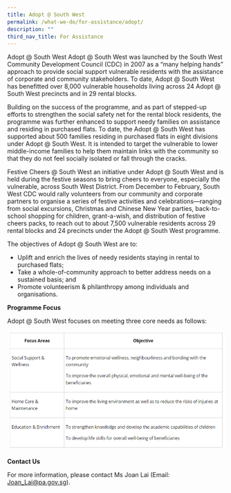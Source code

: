 ```yaml
---
title: Adopt @ South West
permalink: /what-we-do/for-assistance/adopt/
description: ""
third_nav_title: For Assistance
---
```

Adopt @ South West
Adopt @ South West was launched by the South West Community Development Council (CDC) in 2007 as a “many helping hands” approach to provide social support vulnerable residents with the assistance of corporate and community stakeholders. To date, Adopt @ South West has benefitted over 8,000 vulnerable households living across 24 Adopt @ South West precincts and in 29 rental blocks.

Building on the success of the programme, and as part of stepped-up efforts to strengthen the social safety net for the rental block residents, the programme was further enhanced to support needy families on assistance and residing in purchased flats. To date, the Adopt @ South West has supported about 500 families residing in purchased flats in eight divisions under Adopt @ South West. It is intended to target the vulnerable to lower middle-income families to help them maintain links with the community so that they do not feel socially isolated or fall through the cracks.

Festive Cheers @ South West an initiative under Adopt @ South West and is held during the festive seasons to bring cheers to everyone, especially the vulnerable, across South West District. From December to February, South West CDC would rally volunteers from our community and corporate partners to organise a series of festive activities and celebrations—ranging from social excursions, Christmas and Chinese New Year parties, back-to-school shopping for children, grant-a-wish, and distribution of festive cheers packs, to reach out to about 7,500 vulnerable residents across 29 rental blocks and 24 precincts under the Adopt @ South West programme.  

The objectives of Adopt @ South West are to:

* Uplift and enrich the lives of needy residents staying in rental to purchased flats;<br>
* Take a whole-of-community approach to better address needs on a sustained basis; and<br>
* Promote volunteerism & philanthropy among individuals and organisations.

**Programme Focus**

Adopt @ South West focuses on meeting three core needs as follows:

![](/images/Adoptfocus.png)

**Contact Us**

For more information, please contact Ms Joan Lai (Email: Joan_Lai@pa.gov.sg). 